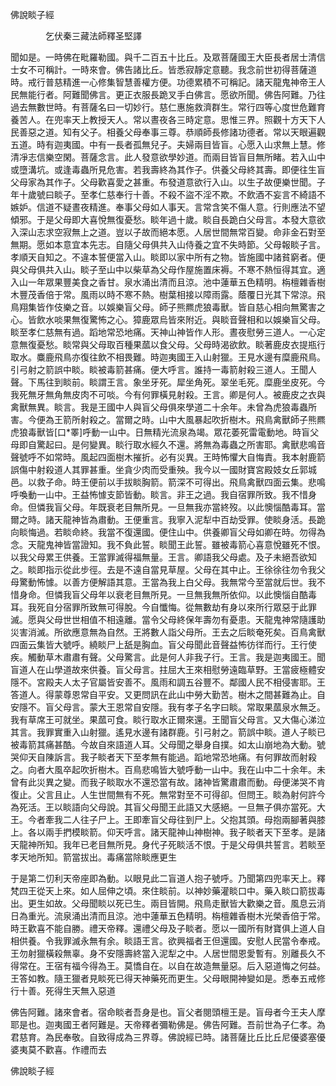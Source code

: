 ﻿佛說睒子經

　　　　乞伏秦三藏法師釋圣堅譯


聞如是。一時佛在毗羅勒國。與千二百五十比丘。及眾菩薩國王大臣長者居士清信士女不可稱計。一時來會。佛告諸比丘。皆悉寂靜定意聽。我念前世初得菩薩道時。戒行普慈精進一心修集智慧善權方便。功德累積不可稱記。諸天龍鬼神帝王人民無能行者。阿難聞佛言。更正衣服長跪叉手白佛言。愿欲所聞。佛告阿難。乃往過去無數世時。有菩薩名曰一切妙行。慈仁惠施救濟群生。常行四等心度世危難育養苦人。在兜率天上教授天人。常以晝夜各三時定意。思惟三界。照觀十方天下人民善惡之道。知有父子。相養父母奉事三尊。恭順師長修諸功德者。常以天眼遍觀五道。時有迦夷國。中有一長者孤無兒子。夫婦兩目皆盲。心愿入山求無上慧。修清凈志信樂空閑。菩薩念言。此人發意欲學妙道。而兩目皆盲目無所睹。若入山中或墮溝坑。或逢毒蟲所見危害。若我壽終為其作子。供養父母終其壽。即便往生盲父母家為其作子。父母歡喜愛之甚重。布發道意欲行入山。以生子故便樂世聞。子年十歲號曰睒子。至孝仁慈奉行十善。不殺不盜不淫不欺。不飲酒不妄言不綺語不嫉妒。信道不疑晝夜精進。奉事父母如人事天。言常含笑不傷人意。行則應法不望傾邪。于是父母即大喜悅無復憂愁。睒年過十歲。睒自長跪白父母言。本發大意欲入深山志求空寂無上之道。豈以子故而絕本愿。人居世間無常百變。命非金石對至無期。愿如本意宜本先志。自隨父母俱共入山侍養之宜不失時節。父母報睒子言。孝順天自知之。不違本誓便當入山。睒即以家中所有之物。皆施國中諸貧窮者。便與父母俱共入山。睒子至山中以柴草為父母作屋施置床褥。不寒不熱恒得其宜。適入山一年眾果豐美食之香甘。泉水涌出清而且涼。池中蓮華五色精明。栴檀雜香樹木豐茂香倍于常。風雨以時不寒不熱。樹葉相接以障雨露。蔭覆日光其下常涼。飛鳥翔集皆作伎樂之音。以娛樂盲父母。師子熊羆虎狼毒獸。皆自慈心相向無驚害之心。皆飲水啖果無復驚怖之心。獐鹿眾烏皆來附近。與睒音聲相和以娛樂盲父母。睒至孝仁慈無有過。蹈地常恐地痛。天神山神皆作人形。晝夜慰勞三道人。一心定意無復憂愁。睒常與父母取百種果蓏以食父母。父母時渴欲飲。睒著鹿皮衣提瓶行取水。麋鹿飛鳥亦復往飲不相畏難。時迦夷國王入山射獵。王見水邊有糜鹿飛鳥。引弓射之箭誤中睒。睒被毒箭甚痛。便大呼言。誰持一毒箭射殺三道人。王聞人聲。下馬往到睒前。睒謂王言。象坐牙死。犀坐角死。翠坐毛死。糜鹿坐皮死。今我死無牙無角無皮肉不可啖。今有何罪橫見射殺。王言。卿是何人。被鹿皮之衣與禽獸無異。睒言。我是王國中人與盲父母俱來學道二十余年。未曾為虎狼毒蟲所害。今便為王箭所射殺之。當爾之時。山中大風暴起吹折樹木。飛鳥禽獸師子熊羆虎狼毒獸皆[口*睪]呼動一山中。日無精光流泉為竭。眾花萎死雷電動地。時盲父母即自驚起曰。是何變異。睒行取水經久不還。將無為毒蟲之所害耶。禽獸悲鳴音聲號呼不如常時。風起四面樹木摧折。必有災異。王時怖懼大自悔責。我本射鹿箭誤傷中射殺道人其罪甚重。坐貪少肉而受重殃。我今以一國財寶宮殿妓女丘郭城邑。以救子命。時王便前以手拔睒胸箭。箭深不可得出。飛鳥禽獸四面云集。悲鳴呼喚動一山中。王益怖懅支節皆動。睒言。非王之過。我自宿罪所致。我不惜身命。但憐我盲父母。年既衰老目無所見。一旦無我亦當終歿。以此懊惱酷毒耳。當爾之時。諸天龍神皆為肅動。王便重言。我寧入泥犁中百劫受罪。使睒身活。長跪向睒悔過。若睒命終。我當不復還國。便住山中。供養卿盲父母如卿在時。勿得為念。天龍鬼神皆當證知。我不負此誓。睒聞王此誓。雖被毒箭心喜意悅雖死不恨。以我父母累王供養。王當罪滅得福無量。王言。卿語我父母處。及子未絕吾欲知之。睒即指示從此步徑。去是不遠自當見草屋。父母在其中止。王徐徐往勿令我父母驚動怖懅。以善方便解語其意。王當為我上白父母。我無常今至當就后世。我不惜身命。但憐我盲父母年以衰老目無所見。一旦無我無所依仰。以此懊惱自酷毒耳。我死自分宿罪所致無可得脫。今自懺悔。從無數劫有身以來所行眾惡于此罪滅。愿與父母世世相值不相遠離。當令父母終保年壽勿有憂患。天龍鬼神常隨護助災害消滅。所欲應意無為自然。王將數人詣父母所。王去之后睒奄死矣。百鳥禽獸四面云集皆大號呼。繞睒尸上舐是胸血。盲父母聞此音聲益怖彷徉而行。王行使疾。觸動草木肅肅有聲。父母驚言。此是何人非我子行。王言。我是迦夷國王。聞盲道人在山學道故來供養。盲父母言。拄屈大王來相慰勞遠臨草野。王當疲極體安隱不。宮殿夫人太子官屬皆安善不。風雨和調五谷豐不。鄰國人民不相侵害耶。王答道人。得蒙尊恩常自平安。又更問訊在此山中勞大勤苦。樹木之間甚難為止。自安隱不。盲父母言。蒙大王恩常自安隱。我有孝子名字曰睒。常取果蓏泉水無乏。我有草席王可就坐。果蓏可食。睒行取水正爾來還。王聞盲父母言。又大傷心涕泣其言。我罪實重入山射獵。遙見水邊有諸群鹿。引弓射之。箭誤中睒。道人子睒已被毒箭其痛甚酷。今故自來語道人耳。父母聞之舉身自撲。如太山崩地為大動。號哭仰天自陳訴言。我子睒者天下至孝無有能過。蹈地常恐地痛。有何罪故而射殺之。向者大風卒起吹折樹木。百鳥悲鳴皆大號呼動一山中。我在山中二十余年。未曾有此災異之變。而我子睒取水不還恐當有故。諸神皆驚肅肅而動。母便涕哭不肯復止。父言且止。人生世間無有不死。無常對至不可得卻。但問王。睒為射何許今為死活。王以睒語向父母說。其盲父母聞王此語又大感絕。一旦無子俱亦當死。大王。今者牽我二人往子尸上。王即牽盲父母往到尸上。父抱其頭。母抱兩腳著與膝上。各以兩手捫模睒箭。仰天呼言。諸天龍神山神樹神。我子睒者天下至孝。是諸天龍神所知。我年已老目無所見。身代子死睒活不恨。于是父母俱共誓言。若睒至孝天地所知。箭當拔出。毒痛當除睒應更生

于是第二忉利天帝座即為動。以眼見此二盲道人抱子號呼。乃聞第四兜率天上。釋梵四王從天上來。如人屈伸之頃。來住睒前。以神妙藥灌睒口中。藥入睒口箭拔毒出。更生如故。父母聞睒以死已生。兩目皆開。飛鳥走獸皆大歡樂之音。風息云消日為重光。流泉涌出清而且涼。池中蓮華五色精明。栴檀雜香樹木光榮香倍于常。時王歡喜不能自勝。禮天帝釋。還禮父母及子睒者。愿以一國所有財寶俱上道人自相供養。令我罪滅永無有余。睒語王言。欲興福者王但還國。安慰人民當令奉戒。王勿射獵橫殺無辜。身不安隱壽終當入泥犁之中。人居世間恩愛暫有。別離長久不得常在。王宿有福今得為王。莫憍自在。以自在故造無量惡。后入惡道悔之何益。王答如教。隨王獵者見睒死已得天神藥死而更生。父母眼開神變如是。悉奉五戒修行十善。死得生天無入惡道

佛告阿難。諸來會者。宿命睒者吾身是也。盲父者閱頭檀王是。盲母者今王夫人摩耶是也。迦夷國王者阿難是。天帝釋者彌勒佛是。佛告阿難。吾前世為子仁孝。為君慈育。為民奉敬。自致得成為三界尊。佛說經已時。諸菩薩比丘比丘尼優婆塞優婆夷莫不歡喜。作禮而去

佛說睒子經
